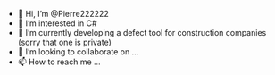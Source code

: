 - 👋 Hi, I’m @Pierre222222
- 👀 I’m interested in C#
- 🌱 I’m currently developing a defect tool for construction companies (sorry that one is private)
- 💞️ I’m looking to collaborate on ...
- 📫 How to reach me ...

<!---
Pierre222222/Pierre222222 is a ✨ special ✨ repository because its `README.md` (this file) appears on your GitHub profile.
You can click the Preview link to take a look at your changes.
--->
